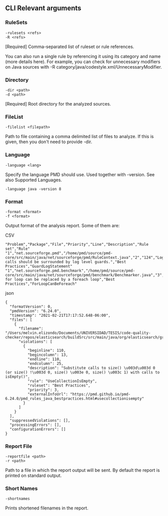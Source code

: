 ## CLI Relevant arguments 

### RuleSets

```
-rulesets <refs>
-R <refs>
```
[Required] Comma-separated list of ruleset or rule references.	

You can also run a single rule by referencing it using its category and name (more details here). 
For example, you can check for unnecessary modifiers on Java sources with -R category/java/codestyle.xml/UnnecessaryModifier.	

### Directory

```
-dir <path>
-d <path>
```
[Required] Root directory for the analyzed sources.		

### FileList

```
-filelist <filepath>
```

Path to file containing a comma delimited list of files to analyze. If this is given, then you don't need to provide -dir.		

### Language

```
-language <lang>
```

Specify the language PMD should use. Used together with -version. See also Supported Languages.

```
-language java -version 8
```

### Format

```
-format <format>
-f <format>
```

Output format of the analysis report. Some of them are:

CSV
```
"Problem","Package","File","Priority","Line","Description","Rule set","Rule"
"1","net.sourceforge.pmd","/home/pmd/source/pmd-core/src/main/java/net/sourceforge/pmd/RuleContext.java","2","124","Logger calls should be surrounded by log level guards.","Best Practices","GuardLogStatement"
"1","net.sourceforge.pmd.benchmark","/home/pmd/source/pmd-core/src/main/java/net/sourceforge/pmd/benchmark/Benchmarker.java","3","58","This for loop can be replaced by a foreach loop","Best Practices","ForLoopCanBeForeach"
```

json
```
{
  "formatVersion": 0,
  "pmdVersion": "6.24.0",
  "timestamp": "2021-02-21T17:17:52.648-06:00",
  "files": [
    {
      "filename": "/Users/melvin.elizondo/Documents/UNIVERSIDAD/TESIS/code-quality-checker/repos/elasticsearch/buildSrc/src/main/java/org/elasticsearch/gradle/DependenciesGraphTask.java",
      "violations": [
        {
          "beginline": 110,
          "begincolumn": 13,
          "endline": 110,
          "endcolumn": 25,
          "description": "Substitute calls to size() \u003d\u003d 0 (or size() !\u003d 0, size() \u003e 0, size() \u003c 1) with calls to isEmpty()",
          "rule": "UseCollectionIsEmpty",
          "ruleset": "Best Practices",
          "priority": 3,
          "externalInfoUrl": "https://pmd.github.io/pmd-6.24.0/pmd_rules_java_bestpractices.html#usecollectionisempty"
        }
      ]
    }
  ],
  "suppressedViolations": [],
  "processingErrors": [],
  "configurationErrors": []
}
```

### Report File

```
-reportfile <path>
-r <path>
```

Path to a file in which the report output will be sent. By default the report is printed on standard output.

### Short Names

```
-shortnames	
```

Prints shortened filenames in the report.